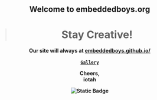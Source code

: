 <div align="center" style="font-weight:bold;">
</br>
<h2 align="center">
<span>Welcome to embeddedboys.org<span>
</h2>

> # Stay Creative!
<div align="center">

Our site will always at [embeddedboys.github.io/](https://embeddedboys.github.io/) </br></br>
[`Gallery`](https://github.com/embeddedboys/Gallery) </br>

Cheers,</br>
iotah

<img alt="Static Badge" src="https://img.shields.io/badge/🍺-embeddedboys-blue">

</div>

</div>
<!--

**Here are some ideas to get you started:**

🙋‍♀️ A short introduction - what is your organization all about?
🌈 Contribution guidelines - how can the community get involved?
👩‍💻 Useful resources - where can the community find your docs? Is there anything else the community should know?
🍿 Fun facts - what does your team eat for breakfast?
🧙 Remember, you can do mighty things with the power of [Markdown](https://docs.github.com/github/writing-on-github/getting-started-with-writing-and-formatting-on-github/basic-writing-and-formatting-syntax)
-->
